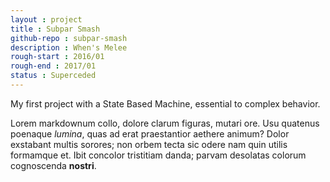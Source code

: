 ```yaml
---
layout : project
title : Subpar Smash
github-repo : subpar-smash
description : When's Melee
rough-start : 2016/01
rough-end : 2017/01
status : Superceded
---
```


My first project with a State Based Machine, essential to complex behavior.

Lorem markdownum collo, dolore clarum figuras, mutari ore. Usu quatenus poenaque
*lumina*, quas ad erat praestantior aethere animum? Dolor exstabant multis
sorores; non orbem tecta sic odere nam quin utilis formamque et. Ibit concolor
tristitiam danda; parvam desolatas colorum cognoscenda **nostri**.
